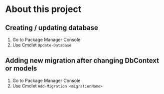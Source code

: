 # About this project #

## Creating / updating database ##
1. Go to Package Manager Console
2. Use Cmdlet `Update-Database`

## Adding new migration after changing DbContext or models ##
1. Go to Package Manager Console
2. Use Cmdlet `Add-Migration <migrationName>`


